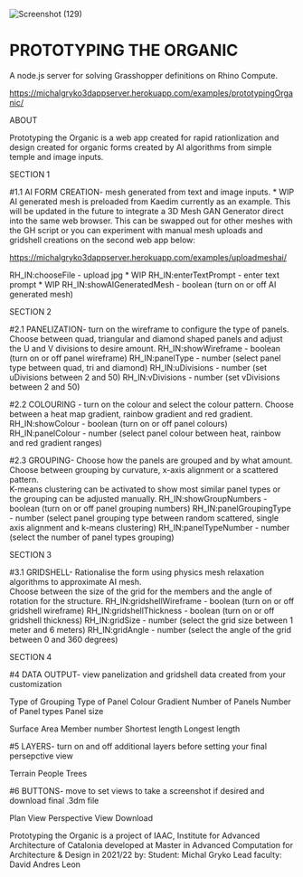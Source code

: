 


![Screenshot (129)](https://user-images.githubusercontent.com/97453175/187233761-53148333-4091-4469-a5de-0db55993064c.png)



# PROTOTYPING THE ORGANIC
A node.js server for solving Grasshopper definitions on Rhino Compute. 


https://michalgryko3dappserver.herokuapp.com/examples/prototypingOrganic/


ABOUT

Prototyping the Organic is a web app created for rapid rationlization and design created for organic forms created by AI algorithms from simple temple and image inputs. 


SECTION 1

#1.1 AI FORM CREATION- mesh generated from text and image inputs. * WIP AI generated mesh is preloaded from Kaedim currently as an example. 
This will be updated in the future to integrate a 3D Mesh GAN Generator direct into the same web browser.
This can be swapped out for other meshes with the GH script or you can experiment with manual mesh uploads and gridshell creations on the second web app below:

https://michalgryko3dappserver.herokuapp.com/examples/uploadmeshai/

RH_IN:chooseFile - upload jpg * WIP
RH_IN:enterTextPrompt - enter text prompt * WIP
RH_IN:showAIGeneratedMesh - boolean (turn on or off AI generated mesh)


SECTION 2

#2.1 PANELIZATION- turn on the wireframe to configure the type of panels.  
Choose between quad, triangular and diamond shaped panels and adjust the U and V divisions to desire amount.
RH_IN:showWireframe - boolean (turn on or off panel wireframe)
RH_IN:panelType - number (select panel type between quad, tri and diamond)
RH_IN:uDivisions - number (set uDivisions between 2 and 50)
RH_IN:vDivisions - number (set vDivisions between 2 and 50)

#2.2 COLOURING - turn on the colour and select the colour pattern.  Choose between a heat map gradient, rainbow gradient and red gradient.
RH_IN:showColour - boolean (turn on or off panel colours)
RH_IN:panelColour - number (select panel colour between heat, rainbow and red gradient ranges)

#2.3 GROUPING- Choose how the panels are grouped and by what amount.  Choose between grouping by curvature, x-axis alignment or a scattered pattern.  
K-means clustering can be activated to show most similar panel types or the grouping can be adjusted manually.
RH_IN:showGroupNumbers - boolean (turn on or off panel grouping numbers)
RH_IN:panelGroupingType - number (select panel grouping type between random scattered, single axis alignment and k-means clustering)
RH_IN:panelTypeNumber - number (select the number of panel types grouping)


SECTION 3

#3.1 GRIDSHELL- Rationalise the form using physics mesh relaxation algorithms to approximate AI mesh.  
Choose between the size of the grid for the members and the angle of rotation for the structure.
RH_IN:gridshellWireframe - boolean (turn on or off gridshell wireframe)
RH_IN:gridshellThickness - boolean (turn on or off gridshell thickness)
RH_IN:gridSize - number (select the grid size between 1 meter and 6 meters)
RH_IN:gridAngle - number (select the angle of the grid between 0 and 360 degrees)


SECTION 4

#4 DATA OUTPUT- view panelization and gridshell data created from your customization

Type of Grouping
Type of Panel
Colour Gradient
Number of Panels
Number of Panel types
Panel size

Surface Area
Member number
Shortest length
Longest length

#5 LAYERS- turn on and off additional layers before setting your final persepctive view

Terrain
People
Trees


#6 BUTTONS- move to set views to take a screenshot if desired and download final .3dm file

Plan View
Perspective View
Download

 
Prototyping the Organic is a project of IAAC, Institute for Advanced Architecture of Catalonia developed at Master in Advanced Computation for Architecture & Design in 2021/22 by:
Student: Michal Gryko  Lead faculty: David Andres Leon
